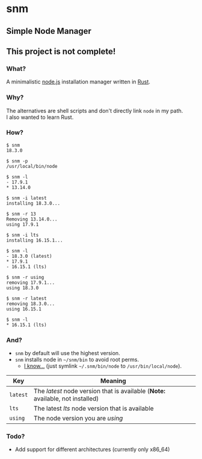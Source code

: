 # snm

## Simple Node Manager
## This project is not complete!

### What?

A minimalistic [node.js](https://nodejs.org/) installation manager written in [Rust](https://www.rust-lang.org/).

### Why?

The alternatives are shell scripts and don't directly link `node` in my path.  
I also wanted to learn Rust.

### How?

```
$ snm
18.3.0

$ snm -p
/usr/local/bin/node

$ snm -l
- 17.9.1
* 13.14.0

$ snm -i latest
installing 18.3.0...

$ snm -r 13
Removing 13.14.0...
using 17.9.1

$ snm -i lts
installing 16.15.1...

$ snm -l
- 18.3.0 (latest)
* 17.9.1
- 16.15.1 (lts)

$ snm -r using
removing 17.9.1...
using 18.3.0

$ snm -r latest
removing 18.3.0...
using 16.15.1

$ snm -l
* 16.15.1 (lts)
```

### And?

- `snm` by default will use the highest version.
- `snm` installs node in `~/snm/bin` to avoid root perms.
	- [I know...](#why) (just symlink `~/.snm/bin/node` to `/usr/bin/local/node`).

| Key | Meaning |
| --- | --- |
| `latest` | The *latest* node version that is available (**Note:** available, not installed) |
| `lts` | The latest *lts* node version that is available |
| `using` | The node version you are *using* |


### Todo?

- Add support for different architectures (currently only x86_64)
